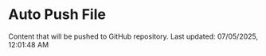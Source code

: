 # Auto Push File

Content that will be pushed to GitHub repository.
Last updated: 07/05/2025, 12:01:48 AM